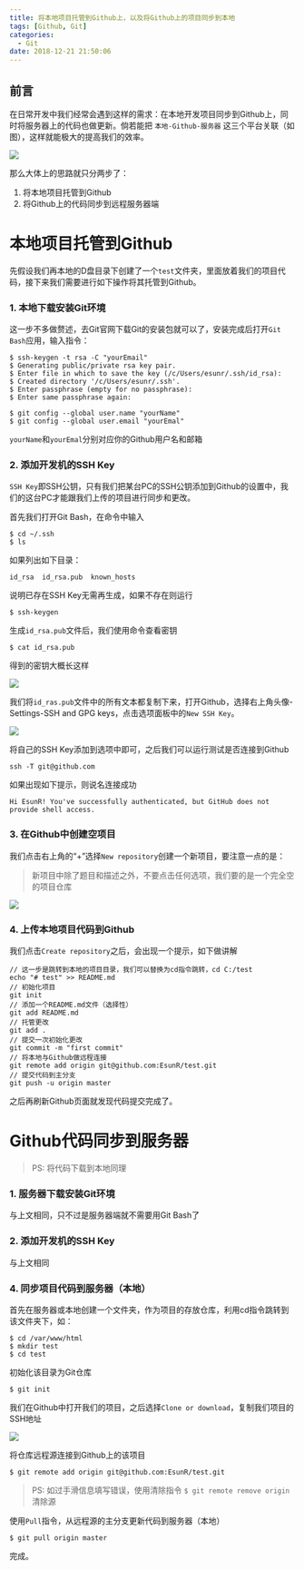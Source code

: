 ```yaml
---
title: 将本地项目托管到Github上，以及将Github上的项目同步到本地
tags: [Github, Git]
categories:
  - Git
date: 2018-12-21 21:50:06
---
```

## 前言

在日常开发中我们经常会遇到这样的需求：在本地开发项目同步到Github上，同时将服务器上的代码也做更新。倘若能把 `本地-Github-服务器` 这三个平台关联（如图），这样就能极大的提高我们的效率。

![](https://s2.loli.net/2023/04/22/wOzFbcxL1WoHvga.png)

那么大体上的思路就只分两步了：
1. 将本地项目托管到Github
2. 将Github上的代码同步到远程服务器端

# 本地项目托管到Github

先假设我们再本地的D盘目录下创建了一个`test`文件夹，里面放着我们的项目代码，接下来我们需要进行如下操作将其托管到Github。

### 1. 本地下载安装Git环境
这一步不多做赘述，去Git官网下载Git的安装包就可以了，安装完成后打开`Git Bash`应用，输入指令：
```
$ ssh-keygen -t rsa -C "yourEmail"
$ Generating public/private rsa key pair.
$ Enter file in which to save the key (/c/Users/esunr/.ssh/id_rsa): 
$ Created directory '/c/Users/esunr/.ssh'.
$ Enter passphrase (empty for no passphrase):
$ Enter same passphrase again:

$ git config --global user.name "yourName"
$ git config --global user.email "yourEmal"
```
`yourName`和`yourEmal`分别对应你的Github用户名和邮箱

### 2. 添加开发机的SSH Key
`SSH Key`即SSH公钥，只有我们把某台PC的SSH公钥添加到Github的设置中，我们的这台PC才能跟我们上传的项目进行同步和更改。

首先我们打开Git Bash，在命令中输入
```
$ cd ~/.ssh
$ ls
```
如果列出如下目录：
```
id_rsa  id_rsa.pub  known_hosts
```
说明已存在SSH Key无需再生成，如果不存在则运行
```
$ ssh-keygen
```
生成`id_rsa.pub`文件后，我们使用命令查看密钥
```
$ cat id_rsa.pub
```

得到的密钥大概长这样

![](https://s2.loli.net/2023/04/22/jHBbVcumG45eCtR.png)

我们将`id_ras.pub`文件中的所有文本都复制下来，打开Github，选择右上角头像-Settings-SSH and GPG keys，点击选项面板中的`New SSH Key`。

![](https://s2.loli.net/2023/04/22/ADPX1pEoZJ43yCM.png)

将自己的SSH Key添加到选项中即可，之后我们可以运行测试是否连接到Github

```
ssh -T git@github.com
```

如果出现如下提示，则说名连接成功

```
Hi EsunR! You've successfully authenticated, but GitHub does not provide shell access.
```

### 3. 在Github中创建空项目

我们点击右上角的“+”选择`New repository`创建一个新项目，要注意一点的是：

> 新项目中除了题目和描述之外，不要点击任何选项，我们要的是一个完全空的项目仓库

![](https://s2.loli.net/2023/04/22/dy1zqZ3FUHxn857.png)

### 4. 上传本地项目代码到Github

我们点击`Create repository`之后，会出现一个提示，如下做讲解

```
// 这一步是跳转到本地的项目目录，我们可以替换为cd指令跳转，cd C:/test
echo "# test" >> README.md
// 初始化项目
git init
// 添加一个README.md文件（选择性）
git add README.md
// 托管更改
git add . 
// 提交一次初始化更改
git commit -m "first commit"
// 将本地与Github做远程连接
git remote add origin git@github.com:EsunR/test.git
// 提交代码到主分支
git push -u origin master
```

之后再刷新Github页面就发现代码提交完成了。

# Github代码同步到服务器

> PS: 将代码下载到本地同理

### 1. 服务器下载安装Git环境

与上文相同，只不过是服务器端就不需要用Git Bash了

### 2. 添加开发机的SSH Key

与上文相同

### 4. 同步项目代码到服务器（本地）

首先在服务器或本地创建一个文件夹，作为项目的存放仓库，利用cd指令跳转到该文件夹下，如：

```
$ cd /var/www/html
$ mkdir test
$ cd test
```

初始化该目录为Git仓库

```
$ git init
```

我们在Github中打开我们的项目，之后选择`Clone or download`，复制我们项目的SSH地址

![](https://s2.loli.net/2023/04/22/VCdth546ielnUqx.png)

将仓库远程源连接到Github上的该项目

```
$ git remote add origin git@github.com:EsunR/test.git
```

> PS: 如过手滑信息填写错误，使用清除指令 `$ git remote remove origin` 清除源

使用`Pull`指令，从远程源的主分支更新代码到服务器（本地）

```
$ git pull origin master
```

完成。
